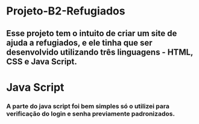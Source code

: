 # Projeto-B2-Refugiados
## Esse projeto tem o intuito de criar um site de ajuda a refugiados, e ele tinha que ser desenvolvido utilizando três linguagens - HTML, CSS e Java Script.
# Java Script
### A parte do java script foi bem simples só o utilizei para verificação do login e senha previamente padronizados.
